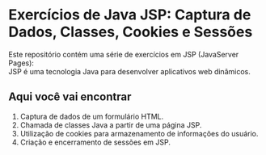 # Exercícios de Java JSP: Captura de Dados, Classes, Cookies e Sessões

Este repositório contém uma série de exercícios em JSP (JavaServer Pages):<br>
JSP é uma tecnologia Java para desenvolver aplicativos web dinâmicos.

## Aqui você vai encontrar
1. Captura de dados de um formulário HTML.
2. Chamada de classes Java a partir de uma página JSP.
3. Utilização de cookies para armazenamento de informações do usuário.
4. Criação e encerramento de sessões em JSP.

